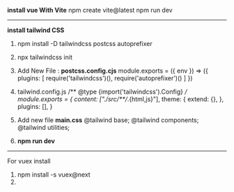 **install vue With Vite**
npm create vite@latest
npm run dev

*****************************
**install tailwind CSS**
1. npm install -D tailwindcss postcss autoprefixer
2. npx tailwindcss init

3. Add New File :    **postcss.config.cjs**
module.exports = ({ env }) => ({ plugins: [ require('tailwindcss')(), require('autoprefixer')() ] })

4. tailwind.config.js
   /** @type {import('tailwindcss').Config} */
module.exports = {
  content: ["./src/**/*.{html,js}"],
  theme: {
    extend: {},
  },
  plugins: [],
}

5. Add new file **main.css**
    @tailwind base;
    @tailwind components;
    @tailwind utilities;
   
6. **npm run dev**

*******************************************
For vuex install
1. npm install -s vuex@next
2. 
